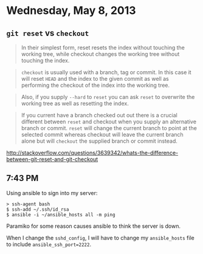 # Wednesday, May 8, 2013

## `git reset` vs `checkout`

> In their simplest form, reset resets the index without touching the working
> tree, while checkout changes the working tree without touching the index.

> `checkout` is usually used with a branch, tag or commit. In this case it will
> reset `HEAD` and the index to the given commit as well as performing the
> checkout of the index into the working tree.

> Also, if you supply `--hard` to `reset` you can ask `reset` to overwrite the
> working tree as well as resetting the index.

> If you current have a branch checked out out there is a crucial different
> between `reset` and checkout when you supply an alternative branch or commit.
> `reset` will change the current branch to point at the selected commit
> whereas checkout will leave the current branch alone but will `checkout` the
> supplied branch or commit instead.

http://stackoverflow.com/questions/3639342/whats-the-difference-between-git-reset-and-git-checkout

## 7:43 PM

Using ansible to sign into my server:

    > ssh-agent bash
    $ ssh-add ~/.ssh/id_rsa
    $ ansible -i ~/ansible_hosts all -m ping

Paramiko for some reason causes ansible to think the server is down.

When I change the `sshd_config`, I will have to change my `ansible_hosts` file
to include `ansible_ssh_port=2222`.
